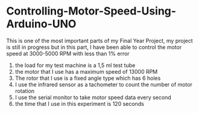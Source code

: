 # Controlling-Motor-Speed-Using-Arduino-UNO
This is one of the most important parts of my Final Year Project, my project is still in progress but in this part, I have been able to control the motor speed at 3000-5000 RPM with less than 1% error

1. the load for my test machine is a 1,5 ml test tube
2. the motor that I use has a maximum speed of 13000 RPM
3. The rotor that I use is a fixed angle type which has 6 holes
4. I use the infrared sensor as a tachometer to count the number of motor rotation
5. I use the serial monitor to take motor speed data every second
6. the time that I use in this experiment is 120 seconds
